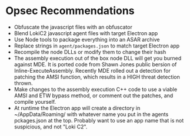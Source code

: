 # Opsec Recommendations
- Obfuscate the javascript files with an obfuscator
- Blend LokiC2 javascript agent files with target Electron app
- Use Node tools to package everything into an ASAR archive
- Replace strings in `agent/packages.json` to match target Electron app
- Recompile the node DLLs or modify them to change their hash
- The assembly execution out of the box node DLL will get you burned against MDE. It is ported code from Shawn Jones public bersion of Inline-ExecuteAssembly. Recently MDE rolled out a detection for patching the AMSI function, which results in a HIGH threat detection thrown.
- Make changes to the assembly execution C++ code to use a viable AMSI and ETW bypass method, or comment out the patches, and compile yourself.
- At runtime the Electron app will create a directory in ~/AppData/Roaming/ with whatever name you put in the agents pckages.json at the top. Probably want to use an app name that is not suspicious, and not "Loki C2".
